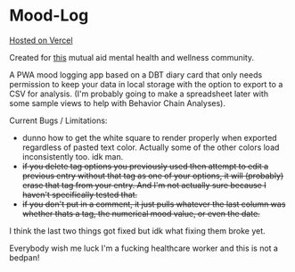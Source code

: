 # Mood-Log

[Hosted on Vercel](https://mood-log-navy.vercel.app/)

Created for [this](https://lemmy.dbzer0.com/c/DIYMentalHealth) mutual aid mental health and wellness community.

A PWA mood logging app based on a DBT diary card that only needs permission to keep your data in local storage with the option to export to a CSV for analysis. (I'm probably going to make a spreadsheet later with some sample views to help with Behavior Chain Analyses).

Current Bugs / Limitations:
- dunno how to get the white square to render properly when exported regardless of pasted text color. Actually some of the other colors load inconsistently too. idk man.
- ~~if you delete tag options you previously used then attempt to edit a previous entry without that tag as one of your options, it will (probably) erase that tag from your entry. And I'm not actually sure because I haven't specifically tested that.~~
- ~~if you don't put in a comment, it just pulls whatever the last column was whether thats a tag, the numerical mood value, or even the date.~~

I think the last two things got fixed but idk what fixing them broke yet.

Everybody wish me luck I'm a fucking healthcare worker and this is not a bedpan!
